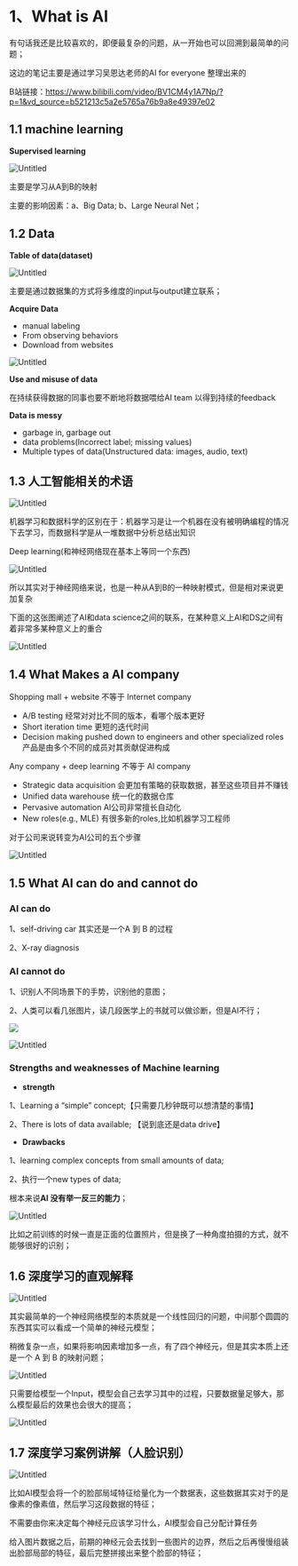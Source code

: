 # 1、What is AI

有句话我还是比较喜欢的，即便最复杂的问题，从一开始也可以回溯到最简单的问题；

这边的笔记主要是通过学习吴恩达老师的AI for everyone 整理出来的 

B站链接：https://www.bilibili.com/video/BV1CM4y1A7Np/?p=1&vd_source=b521213c5a2e5765a76b9a8e49397e02

## **1.1 machine learning**

**Supervised learning** 

![Untitled](https://prod-files-secure.s3.us-west-2.amazonaws.com/b1ceaf85-8a1d-462e-9601-93c8c54e7a10/0241c45c-0f51-4dce-9528-5666210e4d1e/Untitled.png)

主要是学习从A到B的映射

主要的影响因素：a、Big Data;  b、Large Neural Net；

## **1.2 Data**

**Table of data(dataset)**

![Untitled](https://prod-files-secure.s3.us-west-2.amazonaws.com/b1ceaf85-8a1d-462e-9601-93c8c54e7a10/2db38fa5-1968-462a-a4a0-30f7836fe196/Untitled.png)

主要是通过数据集的方式将多维度的input与output建立联系；

**Acquire Data**

- manual labeling
- From observing behaviors
- Download from websites

![Untitled](https://prod-files-secure.s3.us-west-2.amazonaws.com/b1ceaf85-8a1d-462e-9601-93c8c54e7a10/655f5438-eb7f-4378-98a6-22679e4143e3/Untitled.png)

**Use and misuse of data** 

在持续获得数据的同事也要不断地将数据喂给AI team 以得到持续的feedback

**Data is messy**

- garbage in, garbage out
- data problems(Incorrect label; missing values)
- Multiple types of data(Unstructured data: images, audio, text)

## **1.3 人工智能相关的术语**

![Untitled](https://prod-files-secure.s3.us-west-2.amazonaws.com/b1ceaf85-8a1d-462e-9601-93c8c54e7a10/a88d49b9-248c-40c9-a8ef-9ecf3731571e/Untitled.png)

机器学习和数据科学的区别在于：机器学习是让一个机器在没有被明确编程的情况下去学习，而数据科学是从一堆数据中分析总结出知识

Deep learning(和神经网络现在基本上等同一个东西)

![Untitled](https://prod-files-secure.s3.us-west-2.amazonaws.com/b1ceaf85-8a1d-462e-9601-93c8c54e7a10/bf4c8f2c-6986-4f90-a3ab-8a9ddf84c879/Untitled.png)

所以其实对于神经网络来说，也是一种从A到B的一种映射模式，但是相对来说更加复杂

下面的这张图阐述了AI和data science之间的联系，在某种意义上AI和DS之间有着非常多某种意义上的重合

![Untitled](https://prod-files-secure.s3.us-west-2.amazonaws.com/b1ceaf85-8a1d-462e-9601-93c8c54e7a10/c3486c48-4fd6-441a-ba36-df99e9749215/Untitled.png)

## 1.4 What Makes a AI company

Shopping mall + website 不等于 Internet company

- A/B testing 经常对对比不同的版本，看哪个版本更好
- Short iteration time 更短的迭代时间
- Decision making pushed down to engineers and other specialized roles 产品是由多个不同的成员对其贡献促进构成

Any company + deep learning 不等于 AI company

- Strategic data acquisition 会更加有策略的获取数据，甚至这些项目并不赚钱
- Unified data warehouse 统一化的数据仓库
- Pervasive automation AI公司非常擅长自动化
- New roles(e.g., MLE) 有很多新的roles,比如机器学习工程师

对于公司来说转变为AI公司的五个步骤

![Untitled](https://prod-files-secure.s3.us-west-2.amazonaws.com/b1ceaf85-8a1d-462e-9601-93c8c54e7a10/247eff1f-cff3-41b9-ba2e-0ea0a26513b5/Untitled.png)

## 1.5 What AI can do and cannot do

### AI can do

1、self-driving car  其实还是一个A 到 B 的过程

2、X-ray diagnosis

### AI cannot do

1、识别人不同场景下的手势，识别他的意图；

2、人类可以看几张图片，读几段医学上的书就可以做诊断，但是AI不行；

![](https://www.notion.so/image/https%3A%2F%2Fprod-files-secure.s3.us-west-2.amazonaws.com%2Fb1ceaf85-8a1d-462e-9601-93c8c54e7a10%2F57b947ba-c1a8-46e9-a875-fe88551982be%2FUntitled.png?table=block&id=7b33bed3-f6ad-4cd5-be25-9014ea6213fa&spaceId=b1ceaf85-8a1d-462e-9601-93c8c54e7a10&width=2000&userId=d701d27e-3f49-44b1-a6b1-383a5c648646&cache=v2)


![Untitled](https://prod-files-secure.s3.us-west-2.amazonaws.com/b1ceaf85-8a1d-462e-9601-93c8c54e7a10/57b947ba-c1a8-46e9-a875-fe88551982be/Untitled.png)

### Strengths and weaknesses of Machine learning

- **strength**

1、Learning a “simple” concept;【只需要几秒钟既可以想清楚的事情】

2、There is lots of data available; 【说到底还是data drive】

- **Drawbacks**

1、learning complex concepts from small amounts of data;

2、执行一个new types of data;

根本来说**AI 没有举一反三的能力**；

![Untitled](https://prod-files-secure.s3.us-west-2.amazonaws.com/b1ceaf85-8a1d-462e-9601-93c8c54e7a10/7e723859-82eb-4749-87e0-85eb8e55ec53/Untitled.png)

比如之前训练的时候一直是正面的位置照片，但是换了一种角度拍摄的方式，就不能够很好的识别；

## 1.6 深度学习的直观解释

![Untitled](https://prod-files-secure.s3.us-west-2.amazonaws.com/b1ceaf85-8a1d-462e-9601-93c8c54e7a10/209c591b-34a1-427a-b816-6ac9885d74fb/Untitled.png)

其实最简单的一个神经网络模型的本质就是一个线性回归的问题，中间那个圆圆的东西其实可以看成一个简单的神经元模型；

稍微复杂一点，如果将影响因素增加多一点，有了四个神经元，但是其实本质上还是一个 A 到 B 的映射问题；

![Untitled](https://prod-files-secure.s3.us-west-2.amazonaws.com/b1ceaf85-8a1d-462e-9601-93c8c54e7a10/67ce9515-d073-4e32-b530-e2da6a3c57d2/Untitled.png)

只需要给模型一个Input，模型会自己去学习其中的过程，只要数据量足够大，那么模型最后的效果也会很大的提高；

![Untitled](https://prod-files-secure.s3.us-west-2.amazonaws.com/b1ceaf85-8a1d-462e-9601-93c8c54e7a10/25c0773e-cff8-4943-9c3d-fcf031e0caac/Untitled.png)

## 1.7 深度学习案例讲解（人脸识别）

![Untitled](https://prod-files-secure.s3.us-west-2.amazonaws.com/b1ceaf85-8a1d-462e-9601-93c8c54e7a10/5c5beae6-f87e-4154-ad55-3be85a73ba25/Untitled.png)

比如AI模型会将一个的脸部局域特征给量化为一个数据表，这些数据其实对于的是像素的像素值，然后学习这段数据的特征；

不需要由你来决定每个神经元应该学习什么，AI模型会自己分配计算任务

给入图片数据之后，前期的神经元会去找到一些图片的边界，然后之后再慢慢组装出脸部局部的特征，最后完整拼接出来整个脸部的特征；
